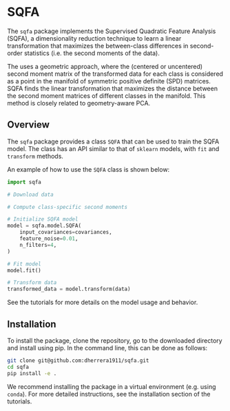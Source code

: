 # SQFA

The `sqfa` package implements the Supervised Quadratic Feature Analysis
(SQFA), a dimensionality reduction technique to learn a linear
transformation that maximizes the between-class
differences in second-order statistics (i.e. the second moments of the data).

The uses a geometric approach, where the (centered or uncentered)
second moment matrix of the transformed data for each class is considered as
a point in the manifold of symmetric positive definite (SPD) matrices. SQFA
finds the linear transformation that maximizes the distance between the
second moment matrices of different classes in the manifold. This
method is closely related to geometry-aware PCA.

## Overview

The `sqfa` package provides a class `SQFA` that can be used to
train the SQFA model. The class has an API similar to that of
`sklearn` models, with `fit` and `transform` methods.

An example of how to use the `SQFA` class is shown below:

```python
import sqfa

# Download data

# Compute class-specific second moments

# Initialize SQFA model
model = sqfa.model.SQFA(
    input_covariances=covariances,
    feature_noise=0.01,
    n_filters=4,
)

# Fit model
model.fit()

# Transform data
transformed_data = model.transform(data)
```

See the tutorials for more details on the model usage and behavior.

## Installation

To install the package, clone the repository, go to the
downloaded directory and install using pip. In the command
line, this can be done as follows:

```bash
git clone git@github.com:dherrera1911/sqfa.git
cd sqfa
pip install -e .
```

We recommend installing the package in a virtual
environment (e.g. using `conda`). For more detailed instructions, see the
installation section of the tutorials.

